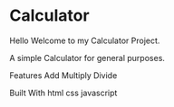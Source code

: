 # Calculator

Hello
Welcome to my Calculator Project.

A simple Calculator for general purposes.

Features
Add
Multiply
Divide

Built With
html
css
javascript
